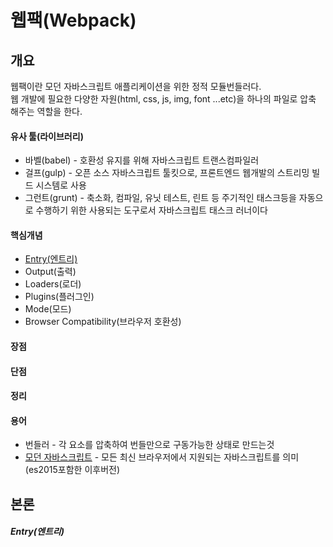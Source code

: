 웹팩(Webpack)
=========

개요
-----------

웹팩이란 모던 자바스크립트 애플리케이션을 위한 정적 모듈번들러다.  
웹 개발에 필요한 다양한 자원(html, css, js, img, font ...etc)을 하나의 파일로 압축 해주는 역할을 한다.



#### 유사 툴(라이브러리)
+ 바벨(babel) - 호환성 유지를 위해 자바스크립트 트랜스컴파일러
+ 걸프(gulp) - 오픈 소스 자바스크립트 툴킷으로, 프론트엔드 웹개발의 스트리밍 빌드 시스템로 사용
+ 그런트(grunt) - 축소화, 컴파일, 유닛 테스트, 린트 등 주기적인 태스크등을 자동으로 수행하기 위한 사용되는 도구로서 자바스크립트 태스크 러너이다

#### 핵심개념
+ [Entry(엔트리)](#1.entry)
+ Output(출력)
+ Loaders(로더)
+ Plugins(플러그인)
+ Mode(모드)
+ Browser Compatibility(브라우저 호환성)


#### 장점


#### 단점




#### 정리


#### 용어

+ 번들러 - 각 요소를 압축하여 번들만으로 구동가능한 상태로 만드는것
+ [모던 자바스크립트](https://youtu.be/cLxNdLK--yI) - 모든 최신 브라우저에서 지원되는 자바스크립트를 의미(es2015포함한 이후버전)

본론
--------

##### Entry(엔트리)<a name='1.entry'></a> 